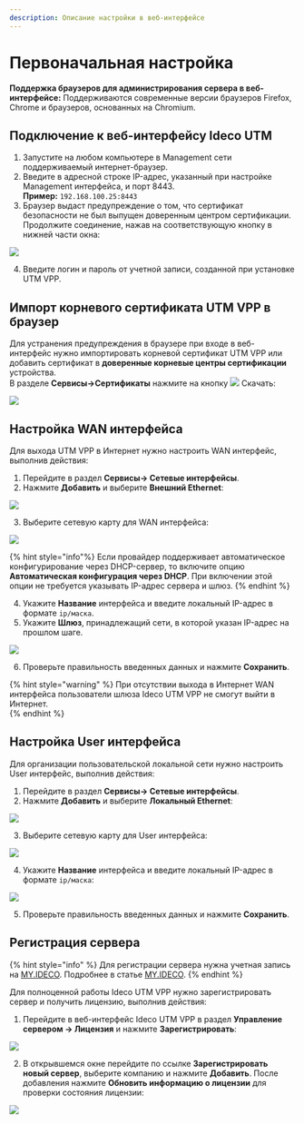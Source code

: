 ```yaml
---
description: Описание настройки в веб-интерфейсе
---
```


# Первоначальная настройка

**Поддержка браузеров для администрирования сервера в веб-интерфейсе:**
Поддерживаются современные версии браузеров Firefox, Chrome и браузеров, основанных на Chromium.

## Подключение к веб-интерфейсу Ideco UTM

1. Запустите на любом компьютере в Management сети поддерживаемый интернет-браузер.
2. Введите в адресной строке IP-адрес, указанный при настройке Management интерфейса, и порт 8443.\
**Пример:** `192.168.100.25:8443`
3. Браузер выдаст предупреждение о том, что сертификат безопасности не был выпущен доверенным центром сертификации. Продолжите соединение, нажав на соответствующую кнопку в нижней части окна:

![](../.gitbook/assets/initial-setup-web1.gif)

4. Введите логин и пароль от учетной записи, созданной при установке UTM VPP.

## Импорт корневого сертификата UTM VPP в браузер

Для устранения предупреждения в браузере при входе в веб-интерфейс нужно импортировать корневой сертификат UTM VPP или добавить сертификат в **доверенные корневые центры сертификации** устройства.\
В разделе **Сервисы->Сертификаты** нажмите на кнопку ![](../.gitbook/assets/icon-download.png) Скачать:

![](../.gitbook/assets/initial-setup-web2.png)

## Настройка WAN интерфейса

Для выхода UTM VPP в Интернет нужно настроить WAN интерфейс, выполнив действия:

1. Перейдите в раздел **Сервисы-> Cетевые интерфейсы**.
2. Нажмите **Добавить** и выберите **Внешний Ethernet**:

![](../.gitbook/assets/initial-setup-web4.png)

3. Выберите сетевую карту для WAN интерфейса:
   
![](../.gitbook/assets/initial-setup-web5.png)

{% hint style="info"%}
Если провайдер поддерживает автоматическое конфигурирование через DHCP-сервер, то включите опцию **Автоматическая конфигурация через DHCP**.
При включении этой опции не требуется указывать IP-адрес сервера и шлюз.
{% endhint %}

4. Укажите **Название** интерфейса и введите локальный IP-адрес в формате `ip/маска`.
5. Укажите **Шлюз**, принадлежащий сети, в которой указан IP-адрес на прошлом шаге.
   
![](../.gitbook/assets/initial-setup-web6.png)

6. Проверьте правильность введенных данных и нажмите **Сохранить**.

{% hint style="warning" %}
При отсутствии выхода в Интернет WAN интерфейса пользователи шлюза Ideco UTM VPP не смогут выйти в Интернет.  
{% endhint %}

## Настройка User интерфейса

Для организации пользовательской локальной сети нужно настроить User интерфейс, выполнив действия:

1. Перейдите в раздел **Сервисы-> Сетевые интерфейсы**.
2. Нажмите **Добавить** и выберите **Локальный Ethernet**:

![](../.gitbook/assets/initial-setup-web7.png)

3. Выберите сетевую карту для User интерфейса:

![](../.gitbook/assets/initial-setup-web8.png)

4. Укажите **Название** интерфейса и введите локальный IP-адрес в формате `ip/маска`:
   
![](../.gitbook/assets/initial-setup-web9.png)

5. Проверьте правильность введенных данных и нажмите **Сохранить**.
## Регистрация сервера

{% hint style="info" %}
Для регистрации сервера нужна учетная запись на [MY.IDECO](https://my.ideco.ru/). Подробнее в статье [MY.IDECO](my-ideco.md).
{% endhint %}


Для полноценной работы Ideco UTM VPP нужно зарегистрировать сервер и получить лицензию, выполнив действия:

1. Перейдите в веб-интерфейс Ideco UTM VPP в раздел **Управление сервером -> Лицензия** и нажмите **Зарегистрировать**:

![](../.gitbook/assets/initial-setup-web10.png)

2. В открывшемся окне перейдите по ссылке **Зарегистрировать новый сервер**, выберите компанию и нажмите **Добавить**. После добавления нажмите **Обновить информацию о лицензии** для проверки состояния лицензии:

![](../.gitbook/assets/initial-setup-web11.gif)

